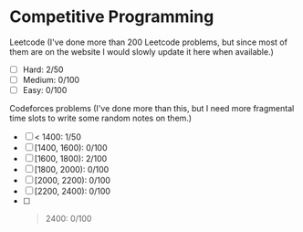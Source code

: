 # Competitive Programming

Leetcode (I've done more than 200 Leetcode problems, but since most of them are on the website I would slowly update it here when available.)

- [ ] Hard: 2/50
- [ ] Medium: 0/100
- [ ] Easy: 0/100

Codeforces problems (I've done more than this, but I need more fragmental time slots to write some random notes on them.)

- [ ] < 1400: 1/50
- [ ] [1400, 1600): 0/100
- [ ] [1600, 1800): 2/100
- [ ] [1800, 2000): 0/100
- [ ] [2000, 2200): 0/100
- [ ] [2200, 2400): 0/100
- [ ] > 2400: 0/100
